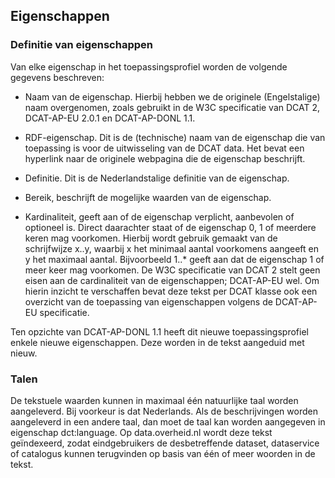 ## Eigenschappen

### Definitie van eigenschappen
<p>Van elke eigenschap in het toepassingsprofiel worden de volgende gegevens beschreven:

- Naam van de eigenschap. Hierbij hebben we de originele (Engelstalige) naam overgenomen, zoals gebruikt in de W3C specificatie van DCAT 2, DCAT-AP-EU 2.0.1 en DCAT-AP-DONL 1.1.

- RDF-eigenschap. Dit is de (technische) naam van de eigenschap die van toepassing is voor de uitwisseling van de DCAT data. Het bevat een hyperlink naar de originele webpagina die de eigenschap beschrijft.

- Definitie. Dit is de Nederlandstalige definitie van de eigenschap.

- Bereik, beschrijft de mogelijke waarden van de eigenschap.

- Kardinaliteit, geeft aan of de eigenschap verplicht, aanbevolen of optioneel is. Direct daarachter staat of de eigenschap 0, 1 of meerdere keren mag voorkomen. Hierbij wordt gebruik gemaakt van de schrijfwijze x..y, waarbij x het minimaal aantal voorkomens aangeeft en y het maximaal aantal. Bijvoorbeeld 1..* geeft aan dat de eigenschap 1 of meer keer mag voorkomen. De W3C specificatie van DCAT 2 stelt geen eisen aan de cardinaliteit van de eigenschappen; DCAT-AP-EU wel. Om hierin inzicht te verschaffen bevat deze tekst per DCAT klasse ook een overzicht van de toepassing van eigenschappen volgens de DCAT-AP-EU specificatie.

Ten opzichte van DCAT-AP-DONL 1.1 heeft dit nieuwe toepassingsprofiel enkele nieuwe eigenschappen. Deze worden in de tekst aangeduid met nieuw.</p>


### Talen

<p>De tekstuele waarden kunnen in maximaal één natuurlijke taal worden aangeleverd. Bij voorkeur is dat Nederlands. Als de beschrijvingen worden aangeleverd in een andere taal, dan moet de taal kan worden aangegeven in eigenschap dct:language. Op data.overheid.nl wordt deze tekst geïndexeerd, zodat eindgebruikers de desbetreffende dataset, dataservice of catalogus kunnen terugvinden op basis van één of meer woorden in de tekst.</p>